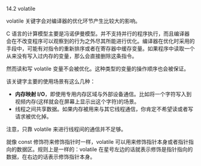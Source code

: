 14.2 volatile

volatile 关键字会对编译器的优化环节产生比较大的影响。

C 语言的计算模型主要是冯诺伊曼模型。并不支持并行的程序执行，而且编译器会在不改变程序可以观察到的行为之外尽其所能进行优化。编译器在优化时采用的手段中，可能有对指令的重新排序或者在寄存器中缓存变量。如果程序中读取一个从来没有写入过内存的变量，那么会直接删除这条指令。

然而读和写 volatile 变量不会被优化。这种类型的变量的操作顺序也会被保证。

该关键字主要的使用场景有这么几种：

* **内存映射 I/O**，即使用专用内存区域与外部设备通信。比如将一个字符写入到视频内存\(这样就会在屏幕上显示出这个字符\)的场景。
* 线程之间共享数据。如果内存被用来与其它线程通信，你肯定不希望读或者写请求被优化掉。

注意，只靠 volatile 来进行线程间的通信并不足够。

就像 const 修饰符来修饰指针时一样，volatile 可以用来修饰指针本身或者指针指向的数据区。规则上是一样的：volatile 在星号左边的话就表示修饰是指针指向的数据，在右边的话表示修饰指针本身。

